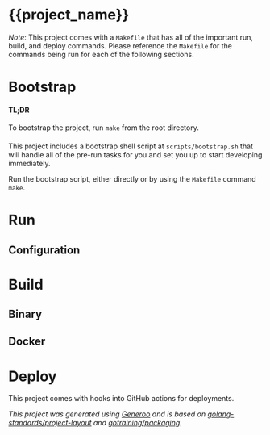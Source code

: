 # {{project_name}}

*Note*: This project comes with a `Makefile` that has all of the important run, build, and
deploy commands. Please reference the `Makefile` for the commands being run for each of
the following sections.

# Bootstrap

#### TL;DR

To bootstrap the project, run `make` from the root directory.


####

This project includes a bootstrap shell script at `scripts/bootstrap.sh` that will handle
all of the pre-run tasks for you and set you up to start developing immediately.

Run the bootstrap script, either directly or by using the `Makefile` command `make`. 

# Run

## Configuration

# Build

## Binary

## Docker

# Deploy

This project comes with hooks into GitHub actions for deployments. 

*This project was generated using [Generoo](generoo.armyofone.tech) and is based on [golang-standards/project-layout](https://github.com/golang-standards/project-layout) and [gotraining/packaging](https://github.com/ardanlabs/gotraining/tree/master/topics/go/design/packaging).* 
